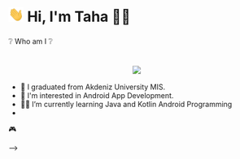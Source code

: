 # <img src="https://raw.githubusercontent.com/ABSphreak/ABSphreak/master/gifs/Hi.gif" width="30px"> Hi, I'm Taha 👨‍💻 

### 
❔ Who am I ❔ 
#
<p align = "center">
    <img src='https://user-images.githubusercontent.com/50106187/132529909-66968418-fd4d-410d-8e45-b8ab2bd5cdbd.gif' height='180'>
</div>

- 📖 I graduated from Akdeniz University MIS.
- 🤔 I'm interested in Android App Development.
- 🚴‍♂️ I’m currently learning Java and Kotlin Android Programming 
- 

🎮 

-->
